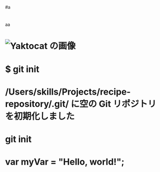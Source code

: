#a
# 
#
#
#
#
aa
# ![Yaktocat の画像](https://octodex.github.com/images/yaktocat.png)
# $ git init
# /Users/skills/Projects/recipe-repository/.git/ に空の Git リポジトリを初期化しました
# git init
# var myVar = "Hello, world!";
